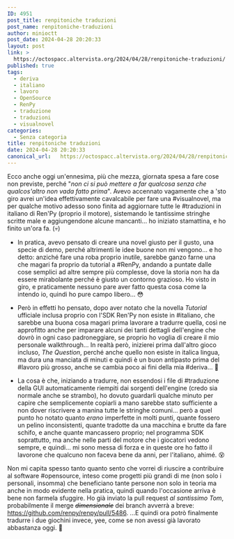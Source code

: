 ```yaml
---
ID: 4951
post_title: renpitoniche traduzioni
post_name: renpitoniche-traduzioni
author: minioctt
post_date: 2024-04-28 20:20:33
layout: post
link: >
  https://octospacc.altervista.org/2024/04/28/renpitoniche-traduzioni/
published: true
tags:
  - deriva
  - italiano
  - lavoro
  - OpenSource
  - RenPy
  - traduzione
  - traduzioni
  - visualnovel
categories:
  - Senza categoria
title: renpitoniche traduzioni
date: 2024-04-28 20:20:33
canonical_url:   https://octospacc.altervista.org/2024/04/28/renpitoniche-traduzioni/
---
```

<!-- wp:paragraph -->
<p>Ecco anche oggi un'ennesima, più che mezza, giornata spesa a fare cose non previste, perché "<em>non ci si può mettere a far qualcosa senza che qualcos'altro non vada fatto prima</em>". Avevo accennato vagamente che a 'sto giro avrei un'idea effettivamente cavalcabile per fare una #visualnovel, ma per qualche motivo adesso sono finita ad aggiornare tutte le #traduzioni in italiano di Ren'Py (proprio il motore), sistemando le tantissime stringhe scritte male e aggiungendone alcune mancanti... ho iniziato stamattina, e ho finito un'ora fa. (💀️)</p>
<!-- /wp:paragraph -->

<!-- wp:list -->
<ul><!-- wp:list-item -->
<li>In pratica, avevo pensato di creare una novel giusto per il gusto, una specie di demo, perché altrimenti le idee buone non mi vengono... e ho detto: anziché fare una roba proprio inutile, sarebbe ganzo farne una che magari fa proprio da tutorial a #RenPy, andando a puntate dalle cose semplici ad altre sempre più complesse, dove la storia non ha da essere mirabolante perché è giusto un contorno grazioso. Ho visto in giro, e praticamente nessuno pare aver fatto questa cosa come la intendo io, quindi ho pure campo libero... 😳️</li>
<!-- /wp:list-item --></ul>
<!-- /wp:list -->

<!-- wp:list -->
<ul><!-- wp:list-item -->
<li>Però in effetti ho pensato, dopo aver notato che la novella <em>Tutorial</em> ufficiale inclusa proprio con l'SDK Ren'Py non esiste in #italiano, che sarebbe una buona cosa magari prima lavorare a tradurre quella, così ne approfitto anche per imparare alcuni dei tanti dettagli dell'engine che dovrò in ogni caso padroneggiare, se proprio ho voglia di creare il mio personale walkthrough... In realtà però, inizierei prima dall'altro gioco incluso, <em>The Question</em>, perché anche quello non esiste in italica lingua, ma dura una manciata di minuti e quindi è un buon antipasto prima del #lavoro più grosso, anche se cambia poco ai fini della mia #deriva... 🌊️</li>
<!-- /wp:list-item --></ul>
<!-- /wp:list -->

<!-- wp:list -->
<ul><!-- wp:list-item -->
<li>La cosa è che, iniziando a tradurre, non essendosi i file di #traduzione della GUI automaticamente riempiti dai sorgenti dell'engine (credo sia normale anche se strambo), ho dovuto guardarli qualche minuto per capire che semplicemente copiarli a mano sarebbe stato sufficiente a non dover riscrivere a manina tutte le stringhe comuni... però a quel punto ho notato quanto <em>erano</em> imperfette in molti punti, quante fossero un pelino inconsistenti, quante tradotte da una macchina e brutte da fare schifo, e anche quante mancassero proprio; nel programma SDK soprattutto, ma anche nelle parti del motore che i giocatori vedono sempre, e quindi... mi sono messa di forza e in queste ore ho fatto il lavorone che qualcuno non faceva bene da anni, per l'italiano, ahimé. 😵️</li>
<!-- /wp:list-item --></ul>
<!-- /wp:list -->

<!-- wp:paragraph -->
<p>Non mi capita spesso tanto quanto sento che vorrei di riuscire a contribuire al software #opensource, inteso come progetti più grandi di me (non solo i personali, insomma) che beneficiano tante persone non solo in teoria ma anche in modo evidente nella pratica, quindi quando l'occasione arriva è bene non farmela sfuggire. Ho già inviato la pull request <em>al santissimo Tom</em>, probabilmente il merge <s><em>dimensionale</em></s> dei branch avverrà a breve: <a href="https://github.com/renpy/renpy/pull/5486">https://github.com/renpy/renpy/pull/5486</a>. ...E quindi ora potrò finalmente tradurre i due giochini invece, yee, come se non avessi già lavorato abbastanza oggi. 🗿️</p>
<!-- /wp:paragraph -->